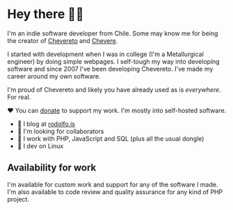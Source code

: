 # Hey there 👋🏾

I'm an indie software developer from Chile. Some may know me for being the creator of [Chevereto](https://chevereto.com/) and [Chevere](https://chevere.org/).

I started with development when I was in college (I'm a Metallurgical engineer) by doing simple webpages. I self-tough my way into developing software and since 2007 I've been developing Chevereto. I've made my career around my own software.

I'm proud of Chevereto and likely you have already used as is _everywhere_. For real.

❤ You can [donate](https://paypal.me/RodolfoBerrios) to support my work. I'm mostly into self-hosted software.

- 📝 I blog at [rodolfo.is](https://rodolfo.is/)
- 👀 I'm looking for collaborators
- 🥑 I work with PHP, JavaScript and SQL (plus all the usual dongle) 
- 🐧 I dev on Linux

## Availability for work

I'm available for custom work and support for any of the software I made. I'm also available to code review and quality assurance for any kind of PHP project.